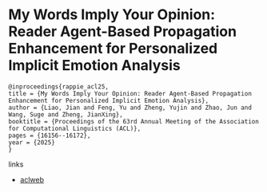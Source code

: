 # My Words Imply Your Opinion: Reader Agent-Based Propagation Enhancement for Personalized Implicit Emotion Analysis

```
@inproceedings{rappie_acl25,
title = {My Words Imply Your Opinion: Reader Agent-Based Propagation Enhancement for Personalized Implicit Emotion Analysis},
author = {Liao, Jian and Feng, Yu and Zheng, Yujin and Zhao, Jun and Wang, Suge and Zheng, JianXing},
booktitle = {Proceedings of the 63rd Annual Meeting of the Association for Computational Linguistics (ACL)},
pages = {16156--16172},
year = {2025}
}
```

links
- [aclweb](https://aclanthology.org/2025.acl-long.787/)
